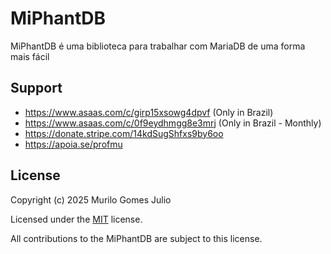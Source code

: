 # MiPhantDB

MiPhantDB é uma biblioteca para trabalhar com MariaDB de uma forma mais fácil

## Support

- https://www.asaas.com/c/girp15xsowg4dpvf (Only in Brazil)
- https://www.asaas.com/c/0f9eydhmgg8e3mrj (Only in Brazil - Monthly)
- https://donate.stripe.com/14kdSugShfxs9by6oo
- https://apoia.se/profmu

## License

Copyright (c) 2025 Murilo Gomes Julio

Licensed under the [MIT](https://github.com/mugomes/miphantdb/blob/main/LICENSE) license.

All contributions to the MiPhantDB are subject to this license.